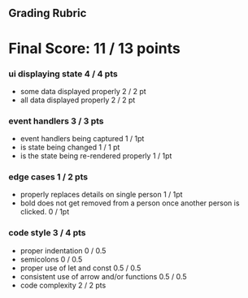 ## Grading Rubric

# Final Score: 11 / 13 points

### ui displaying state 4 / 4 pts
- some data displayed properly 2 / 2 pt
- all data displayed properly 2 / 2 pt
### event handlers 3 / 3 pts
- event handlers being captured 1 / 1pt
- is state being changed 1 / 1 pt
- is the state being re-rendered properly 1 / 1pt
### edge cases 1 / 2 pts
- properly replaces details on single person 1 / 1pt
- bold does not get removed from a person once another person is clicked. 0 / 1pt
### code style 3 / 4 pts
- proper indentation 0 / 0.5
- semicolons 0 / 0.5
- proper use of let and const 0.5 / 0.5
- consistent use of arrow and/or functions 0.5 / 0.5
- code complexity 2 / 2 pts
